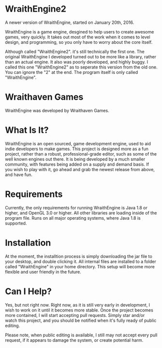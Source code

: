 # WraithEngine2
A newer version of WraithEngine, started on January 20th, 2016.

WraithEngine is a game engine, desgined to help users to create awesome games, very quickly. It takes out most of the work when it comes to level design, and programming, so you only have to worry about the core itself.

Although called "WraithEngine2". it's still technically the first one. The original WraithEngine I developed turned out to be more like a library, rather than an actual engine. It also was poorly developed, and highly buggy. I called this one "WraithEngine2" as to seperate this version from the old one. You can ignore the "2" at the end. The program itself is only called "WraithEngine".

# Wraithaven Games
WraithEngine was developed by Wraithaven Games.

# What Is It?
WraithEngine is an open sourced, game development engine, used to aid indie developers to make games. This project is designed more as a fun project, rather than a robust, professional-grade editor, such as some of the well known engines out there. It is being developed by a much smaller community, with features being added on a supply and demand basis. If you wish to play with it, go ahead and grab the newest release from above, and have fun.

# Requirements
Currently, the only requirements for running WraithEngine is Java 1.8 or higher, and OpenGL 3.0 or higher. All other libraries are loading inside of the program file. Runs on all major operating systems, where Java 1.8 is supported.

# Installation
At the moment, the installtion process is simply downloading the jar file to your desktop, and double clicking it. All internal files are installed to a folder called "WraithEngine" in your home directory. This setup will become more flexible and user friendly in the future.

# Can I Help?
Yes, but not right now. Right now, as it is still very early in development, I wish to work on it until it becomes more stable. Once the project becomes more contained, I will start accepting pull requests. Simply star and/or watch this project, and you should be notified when it's fully ready of public editing.

Please note, when public editing is available, I still may not accept every pull request, if it appears to damage the system, or create potential harm.
